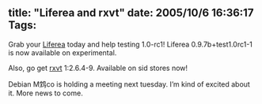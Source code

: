 title: "Liferea and rxvt"
date: 2005/10/6 16:36:17
Tags: 
---
<p>Grab your <a target="_blank" mce_real_href="http://packages.debian.org/liferea" href="http://packages.debian.org/liferea">Liferea</a> today and help testing 1.0-rc1! Liferea 0.9.7b+test1.0rc1-1 is now available on experimental.</p>
<p>Also, go get <a target="_blank" mce_real_href="http://packages.debian.org/rxvt" href="http://packages.debian.org/rxvt">rxvt</a> 1:2.6.4-9. Available on sid stores now!</p>
<p>Debian M鸩co is holding a meeting next tuesday. I&#8217;m kind of excited about it. More news to come. </p>
<br/><br/>
